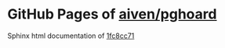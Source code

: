 GitHub Pages of [aiven/pghoard](https://github.com/aiven/pghoard.git)
===
Sphinx html documentation of [1fc8cc71](https://github.com/aiven/pghoard/tree/1fc8cc712b544f1715a436abbc8b83575d098395)
